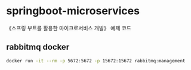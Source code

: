 # springboot-microservices
《스프링 부트를 활용한 마이크로서비스 개발》 예제 코드

## rabbitmq docker
```bash
docker run -it --rm -p 5672:5672 -p 15672:15672 rabbitmq:management
```

